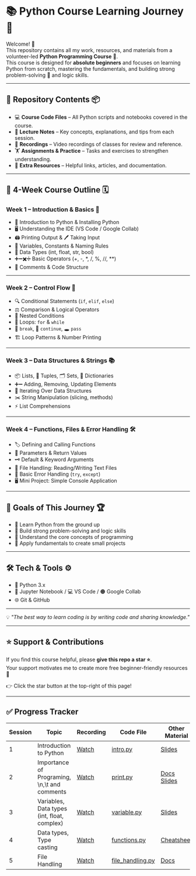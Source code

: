 # 📚 Python Course Learning Journey 🚀  

Welcome! 👋  
This repository contains all my work, resources, and materials from a volunteer-led **Python Programming Course** 🐍.  
This course is designed for **absolute beginners** and focuses on learning Python from scratch, mastering the fundamentals, and building strong problem-solving 🧠 and logic skills.  

---

## 📂 Repository Contents 📦  

- 💻 **Course Code Files** – All Python scripts and notebooks covered in the course.  
- 📝 **Lecture Notes** – Key concepts, explanations, and tips from each session.  
- 🎥 **Recordings** – Video recordings of classes for review and reference.  
- 🏋️ **Assignments & Practice** – Tasks and exercises to strengthen understanding.  
- 🔗 **Extra Resources** – Helpful links, articles, and documentation.  

---

## 📜 4-Week Course Outline 🗓  

### **Week 1 – Introduction & Basics 🐣**
- 🐍 Introduction to Python & Installing Python  
- 🖥 Understanding the IDE (VS Code / Google Collab)  
- 🖨 Printing Output & 🖊 Taking Input  
- 📌 Variables, Constants & Naming Rules  
- 🔢 Data Types (int, float, str, bool)  
- ➕➖✖️➗ Basic Operators (+, -, *, /, %, //, **)  
- 💬 Comments & Code Structure  

---

### **Week 2 – Control Flow 🔄**
- 🔍 Conditional Statements (`if`, `elif`, `else`)  
- ⚖️ Comparison & Logical Operators  
- 📂 Nested Conditions  
- 🔄 Loops: `for` & `while`  
- 🛑 `break`, 🔄 `continue`, 🕳 `pass`  
- 🏗 Loop Patterns & Number Printing  

---

### **Week 3 – Data Structures & Strings 📚**
- 📦 Lists, 📜 Tuples, 🗂 Sets, 📖 Dictionaries  
- ➕➖ Adding, Removing, Updating Elements  
- 🔁 Iterating Over Data Structures  
- ✂️ String Manipulation (slicing, methods)  
- ⚡ List Comprehensions  

---

### **Week 4 – Functions, Files & Error Handling 🛠**
- 🏷 Defining and Calling Functions  
- 🎯 Parameters & Return Values  
- 🗝 Default & Keyword Arguments  
- 📂 File Handling: Reading/Writing Text Files  
- 🚫 Basic Error Handling (`try`, `except`)  
- 🖥 Mini Project: Simple Console Application  

---

## 🎯 Goals of This Journey 🏆  

- 🐍 Learn Python from the ground up  
- 🧠 Build strong problem-solving and logic skills  
- 📌 Understand the core concepts of programming  
- 💼 Apply fundamentals to create small projects  

---

## 🛠 Tech & Tools ⚙️  

- 🐍 Python 3.x  
- 📓 Jupyter Notebook / 💻 VS Code / 🟠 Google Collab  
- 🌐 Git & GitHub  

---

💡 *"The best way to learn coding is by writing code and sharing knowledge."*

---

## ⭐ Support & Contributions

If you find this course helpful, please **give this repo a star ⭐**.  
Your support motivates me to create more free beginner-friendly resources 🚀  

👉 Click the star button at the top-right of this page!  

---

## ✅ Progress Tracker  

| Session | Topic | Recording | Code File | Other Material | Assignment |
|---|-------|-----------|-----------|----------------|------------|
| 1 | Introduction to Python | [Watch](https://www.facebook.com/share/v/19ihFsYC8Q/) | [intro.py](https://colab.research.google.com/drive/1MPbtgl9xnbltjdYiITjWOo3PmcxHR3_a?usp=sharing) | [Slides](https://docs.google.com/presentation/d/1KgSDHO5UnUx3xfrkxSSwZwLeykjZzcZX/edit?usp=sharing&ouid=104744819075880154026&rtpof=true&sd=true) | |
| 2 | Importance of Programing, \n,\t and comments | [Watch](https://www.facebook.com/share/v/1E38JjVNDD/) | [print.py](https://colab.research.google.com/drive/1NceFmpN3GovNjZ9P3I196BZnY-UWGH2p?usp=sharing) | [Docs](https://docs.google.com/document/d/1XaOBpdKUvV2VxmjluiOVHbrIdcwSglfH/edit?usp=sharing&ouid=104744819075880154026&rtpof=true&sd=true) [Slides](https://docs.google.com/presentation/d/1bqE0sbqUvtfuzhfw_PZ66gfsjYuHHmaa/edit?usp=sharing&ouid=104744819075880154026&rtpof=true&sd=true) | |
| 3 | Variables, Data types (int, float, complex) | [Watch](https://www.facebook.com/share/v/1Cf1XvejPc/) | [variable.py](https://colab.research.google.com/drive/1bl1x3c1yIuvipzk8KmDEJNPeo3XCeCIL?usp=sharing) | [Slides](https://docs.google.com/presentation/d/1lzCr2emUbMSLD7SLyDcj_HxzE-uhuwii/edit?usp=sharing&ouid=104744819075880154026&rtpof=true&sd=true) | |
| 4 | Data types, Type casting | [Watch](link_here) | [functions.py](link_here) | [Cheatsheet](link_here) |
| 5 | File Handling | [Watch](link_here) | [file_handling.py](link_here) | [Docs](link_here) |



